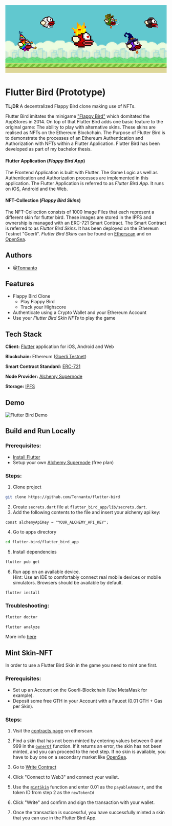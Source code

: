 

![Flutter Bird Cover](media/cover.png)

# Flutter Bird (Prototype)

**TL;DR** A decentralized Flappy Bird clone making use of NFTs.

Flutter Bird imitates the minigame ["Flappy Bird"](https://en.wikipedia.org/wiki/Flappy_Bird) which domitated the AppStores in 2014.
On top of that Flutter Bird adds one basic feature to the original game: The ability to play with alternative skins.
These skins are realised as NFTs on the Ethereum Blockchain.
The Purpose of Flutter Bird is to demonstrate the processes of an Ethereum Authentication and Authorization with NFTs within a Flutter Application.
Flutter Bird has been developed as part of my bachelor thesis.

#### Flutter Application (*Flappy Bird App*)
The Frontend Application is built with Flutter.
The Game Logic as well as Authentication and Authorization processes are implemented in this application.
The Flutter Application is referred to as *Flutter Bird App*.
It runs on iOS, Android and the Web.

#### NFT-Collection (*Flappy Bird Skins*)
The NFT-Collection consists of 1000 Image Files that each represent a different skin for flutter bird.
These images are stored in the IPFS and ownership is managed with an ERC-721 Smart Contract.
The Smart Contract  is referred to as *Flutter Bird Skins*.
It has been deployed on the Ethereum Testnet "Goerli".
*Flutter Bird Skins* can be found on [Etherscan](https://goerli.etherscan.io/token/0x387f544e4c3b2351d015df57c30831ad58d6c798) and on [OpenSea](https://testnets.opensea.io/collection/flutterbirdskins).

## Authors

- [@Tonnanto](https://www.github.com/Tonnanto)


## Features

- Flappy Bird Clone
  - Play Flappy Bird
  - Track your Highscore
- Authenticate using a Crypto Wallet and your Ethereum Account
- Use your *Flutter Bird Skin NFTs* to play the game


## Tech Stack

**Client:** [Flutter](https://flutter.dev/) application for iOS, Android and Web

**Blockchain:** Ethereum ([Goerli Testnet](https://goerli.net/))

**Smart Contract Standard:** [ERC-721](https://ethereum.org/en/developers/docs/standards/tokens/erc-721/)

**Node Provider:** [Alchemy Supernode](https://www.alchemy.com/supernode)

**Storage:** [IPFS](https://ipfs.tech/)


## Demo

![Flutter Bird Demo](media/demo.gif)


## Build and Run Locally

### Prerequisites:
- [Install Flutter](https://docs.flutter.dev/get-started/install)
- Setup your own [Alchemy Supernode](https://www.alchemy.com/supernode) (free plan)

### Steps:

1. Clone project

```bash
git clone https://github.com/Tonnanto/flutter-bird
```


2. Create `secrets.dart` file at `flutter_bird_app/lib/secrets.dart`.
3. Add the following contents to the file and insert your alchemy api key:

```
const alchemyApiKey = "YOUR_ALCHEMY_API_KEY";
```

4. Go to apps directory

```bash
cd flutter-bird/flutter_bird_app
```

5. Install dependencies

```bash
flutter pub get
```

6. Run app on an available device.  
   Hint: Use an IDE to comfortably connect real mobile devices or mobile simulators. Browsers should be available by default.

```bash
flutter install
```

### Troubleshooting:
```bash
flutter doctor
```
```bash
flutter analyze
```
More info [here](https://docs.flutter.dev/reference/flutter-cli)


## Mint Skin-NFT

In order to use a Flutter Bird Skin in the game you need to mint one first.

### Prerequisites:
- Set up an Account on the Goerli-Blockchain (Use MetaMask for example).
- Deposit some free GTH in your Account with a Faucet (0.01 GTH + Gas per Skin).

### Steps:

1. Visit the [contracts page](https://goerli.etherscan.io/address/0x387f544e4c3b2351d015df57c30831ad58d6c798#readContract) on etherscan.

2. Find a skin that has not been minted by entering values between 0 and 999 in the [`ownerOf`](https://goerli.etherscan.io/address/0x387f544e4c3b2351d015df57c30831ad58d6c798#readContract#F8) function.
   If it returns an error, the skin has not been minted, and you can proceed to the next step.
   If no skin is available, you have to buy one on a secondary market like [OpenSea](https://testnets.opensea.io/collection/flutterbirdskins).

3. Go to [Write Contract](https://goerli.etherscan.io/address/0x387f544e4c3b2351d015df57c30831ad58d6c798#writeContract)

4. Click "Connect to Web3" and connect your wallet.

5. Use the [`mintSkin`](https://goerli.etherscan.io/address/0x387f544e4c3b2351d015df57c30831ad58d6c798#writeContract#F2) function and enter 0.01 as the `payableAmount`, and the token ID from step 2 as the `newTokenId`

6. Click "Write" and confirm and sign the transaction with your wallet.

7. Once the transaction is successful, you have successfully minted a skin that you can use in the Flutter Bird App.